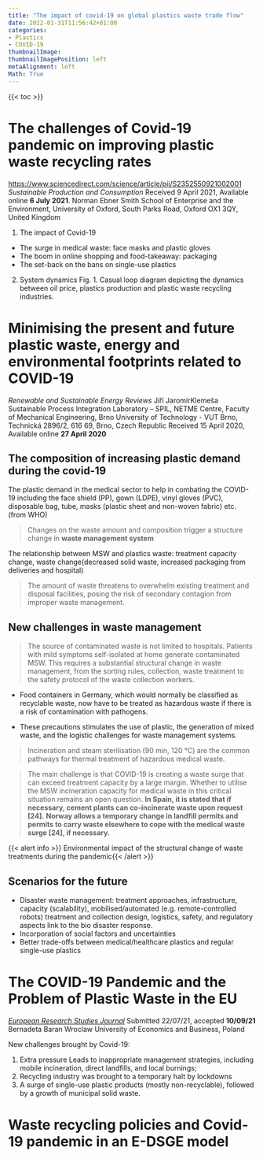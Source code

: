 ```yaml
---
title: "The impact of covid-19 on global plastics waste trade flow"
date: 2022-01-31T11:56:42+01:00
categories:
- Plastics
- COVID-19
thumbnailImage:
thumbnailImagePosition: left
metaAlignment: left
Math: True
---
```

<!--more-->
{{< toc >}}
# The challenges of Covid-19 pandemic on improving plastic waste recycling rates
https://www.sciencedirect.com/science/article/pii/S2352550921002001
*Sustainable Production and Consumption*
Received 9 April 2021, Available online **6 July 2021**.
Norman Ebner
Smith School of Enterprise and the Environment, University of Oxford, South Parks Road, Oxford OX1 3QY, United Kingdom

1. The impact of Covid-19
* The surge in medical waste:  face masks and plastic gloves
* The boom in online shopping and food-takeaway: packaging
* The set-back on the bans on single-use plastics
2. System dynamics
Fig. 1. Casual loop diagram depicting the dynamics between oil price, plastics production and plastic waste recycling industries.

# Minimising the present and future plastic waste, energy and environmental footprints related to COVID-19
*Renewable and Sustainable Energy Reviews*
Jiří JaromírKlemeša
Sustainable Process Integration Laboratory – SPIL, NETME Centre, Faculty of Mechanical Engineering, Brno University of Technology - VUT Brno, Technická 2896/2, 616 69, Brno, Czech Republic
Received 15 April 2020, Available online **27 April 2020**

## The composition of increasing plastic demand during the covid-19
[](https://ars.els-cdn.com/content/image/1-s2.0-S1364032120301763-gr3_lrg.jpg)
The plastic demand in the medical sector to help in combating the COVID-19 including the face shield (PP), gown (LDPE), vinyl gloves (PVC), disposable bag, tube, masks (plastic sheet and non-woven fabric) etc. (from WHO)

> Changes on the waste amount and composition trigger a structure change in **waste management system**

The relationship between MSW and plastics waste: treatment capacity change, waste change(decreased solid waste, increased packaging from deliveries and hospital)
> The amount of waste threatens to overwhelm existing treatment and disposal facilities, posing the risk of secondary contagion from improper waste management.

## New challenges in waste management
> The source of contaminated waste is not limited to hospitals. Patients with mild symptoms self-isolated at home generate contaminated MSW. This requires a substantial structural change in waste management, from the sorting rules, collection, waste treatment to the safety protocol of the waste collection workers.

* Food containers in Germany, which would normally be classified as recyclable waste, now have to be treated as hazardous waste if there is a risk of contamination with pathogens.

* These precautions stimulates the use of plastic, the generation of mixed waste, and the logistic challenges for waste management systems.

>Incineration and steam sterilisation (90 min, 120 °C) are the common pathways for thermal treatment of hazardous medical waste.

> The main challenge is that COVID-19 is creating a waste surge that can exceed treatment capacity by a large margin. Whether to utilise the MSW incineration capacity for medical waste in this critical situation remains an open question. **In Spain, it is stated that if necessary, cement plants can co-incinerate waste upon request [24].** **Norway allows a temporary change in landfill permits and permits to carry waste elsewhere to cope with the medical waste surge [24], if necessary.**

{{< alert info >}} Environmental impact of the structural change of waste treatments during the pandemic{{< /alert >}}


## Scenarios for the future
* Disaster waste management: treatment approaches, infrastructure, capacity (scalability), mobilised/automated (e.g. remote-controlled robots) treatment and collection design, logistics, safety, and regulatory aspects link to the bio disaster response.
* Incorporation of social factors and uncertainties
* Better trade-offs between medical/healthcare plastics and regular single-use plastics

# The COVID-19 Pandemic and the Problem of Plastic Waste in the EU
[*European Research Studies Journal*](https://wir.ue.wroc.pl/info/article/UEWR77ac0d8e27144c26a00e97d4927fa38f/Publication+%E2%80%93+The+COVID-19+Pandemic+and+the+Problem+of+Plastic+Waste++in+the+EU+%E2%80%93+Wroclaw+University+of+Economics+and+Business)
Submitted 22/07/21, accepted **10/09/21**
Bernadeta Baran
Wroclaw University of Economics and Business, Poland

New challenges brought by Covid-19:
1. Extra pressure Leads to inappropriate management strategies, including mobile incineration, direct landfills, and local burnings;
2. Recycling industry was brought to a temporary halt by lockdowns
3. A surge of single-use plastic products (mostly non-recyclable), followed by a growth of municipal solid waste.

# Waste recycling policies and Covid-19 pandemic in an E-DSGE model
